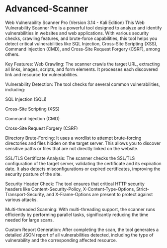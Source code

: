 # Advanced-Scanner
Web Vulnerability Scanner Pro (Version 3.14 - Kali Edition)
This Web Vulnerability Scanner Pro is a powerful tool designed to analyze and identify vulnerabilities in websites and web applications. With various security checks, crawling features, and brute-force capabilities, this tool helps you detect critical vulnerabilities like SQL Injection, Cross-Site Scripting (XSS), Command Injection (CMD), and Cross-Site Request Forgery (CSRF), among others.

Key Features:
Web Crawling:
The scanner crawls the target URL, extracting all links, images, scripts, and form elements. It processes each discovered link and resource for vulnerabilities.

Vulnerability Detection:
The tool checks for several common vulnerabilities, including:

SQL Injection (SQLi)

Cross-Site Scripting (XSS)

Command Injection (CMD)

Cross-Site Request Forgery (CSRF)

Directory Brute-Forcing:
It uses a wordlist to attempt brute-forcing directories and files hidden on the target server. This allows you to discover sensitive paths or files that are not directly linked on the website.

SSL/TLS Certificate Analysis:
The scanner checks the SSL/TLS configuration of the target server, validating the certificate and its expiration date. It also detects misconfigurations or expired certificates, improving the security posture of the site.

Security Header Check:
The tool ensures that critical HTTP security headers like Content-Security-Policy, X-Content-Type-Options, Strict-Transport-Security, and X-Frame-Options are present to protect against various attacks.

Multi-threaded Scanning:
With multi-threading support, the scanner runs efficiently by performing parallel tasks, significantly reducing the time needed for large scans.

Custom Report Generation:
After completing the scan, the tool generates a detailed JSON report of all vulnerabilities detected, including the type of vulnerability and the corresponding affected resource.

